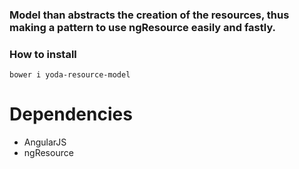 ### Model than abstracts the creation of the resources, thus making a pattern to use ngResource easily and fastly.

### How to install
`bower i yoda-resource-model`

# Dependencies
* AngularJS
* ngResource
